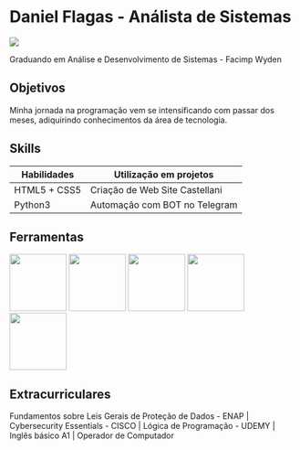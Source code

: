 # Daniel Flagas - Análista de Sistemas
<a href="https://linkedin.com/in/daniel-flagas-82a643264"><img src="https://img.shields.io/badge/-LinkedIn-0072b1?&style=for-the-badge&logo=linkedin&logoColor=white" /></a>

Graduando em Análise e Desenvolvimento de Sistemas - Facimp Wyden
## Objetivos

Minha jornada na programação vem se intensificando com passar dos meses, adiquirindo conhecimentos da área de tecnologia.

## Skills

| Habilidades                                   | Utilização em projetos     |
|-----------------------------------------------|----------------------------|
| HTML5 + CSS5                               | Criação de Web Site Castellani|
| Python3                                    | Automação com BOT no Telegram|




## Ferramentas
<img src="https://cdn.jsdelivr.net/gh/devicons/devicon@latest/icons/python/python-original-wordmark.svg" height=100px width=100px/> <img src="https://cdn.jsdelivr.net/gh/devicons/devicon@latest/icons/javascript/javascript-original.svg" height=100px width=100px/> <img src="https://cdn.jsdelivr.net/gh/devicons/devicon@latest/icons/html5/html5-original-wordmark.svg" height=100px width=100px />  <img src="https://cdn.jsdelivr.net/gh/devicons/devicon@latest/icons/css3/css3-original-wordmark.svg" height=100px width=100px/> <img src="https://cdn.jsdelivr.net/gh/devicons/devicon@latest/icons/git/git-plain-wordmark.svg" height=100px width=100px/>
           



## Extracurriculares
 Fundamentos sobre Leis Gerais de Proteção de Dados - ENAP | Cybersecurity Essentials - CISCO | Lógica de Programação - UDEMY | Inglês básico A1 | Operador de Computador
